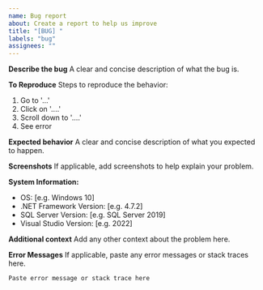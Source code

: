 ```yaml
---
name: Bug report
about: Create a report to help us improve
title: "[BUG] "
labels: "bug"
assignees: ""
---
```


**Describe the bug**
A clear and concise description of what the bug is.

**To Reproduce**
Steps to reproduce the behavior:

1. Go to '...'
2. Click on '....'
3. Scroll down to '....'
4. See error

**Expected behavior**
A clear and concise description of what you expected to happen.

**Screenshots**
If applicable, add screenshots to help explain your problem.

**System Information:**

- OS: [e.g. Windows 10]
- .NET Framework Version: [e.g. 4.7.2]
- SQL Server Version: [e.g. SQL Server 2019]
- Visual Studio Version: [e.g. 2022]

**Additional context**
Add any other context about the problem here.

**Error Messages**
If applicable, paste any error messages or stack traces here.

```
Paste error message or stack trace here
```
